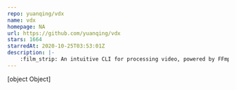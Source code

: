 ```yaml
---
repo: yuanqing/vdx
name: vdx
homepage: NA
url: https://github.com/yuanqing/vdx
stars: 1664
starredAt: 2020-10-25T03:53:01Z
description: |-
    :film_strip: An intuitive CLI for processing video, powered by FFmpeg
---
```


[object Object]
